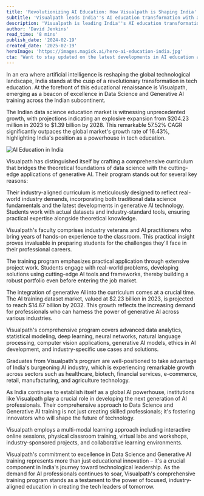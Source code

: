 ```yaml
---
title: 'Revolutionizing AI Education: How Visualpath is Shaping India''s Tech Future'
subtitle: 'Visualpath leads India''s AI education transformation with advanced Data Science and Generative AI training'
description: 'Visualpath is leading India''s AI education transformation with its comprehensive Data Science and Generative AI training programs. With the Indian data science education market projected to reach $1.39 billion by 2028, Visualpath''s industry-aligned curriculum and expert-led training are preparing the next generation of tech leaders.'
author: 'David Jenkins'
read_time: '8 mins'
publish_date: '2024-02-19'
created_date: '2025-02-19'
heroImage: 'https://images.magick.ai/hero-ai-education-india.jpg'
cta: 'Want to stay updated on the latest developments in AI education and technology? Follow us on LinkedIn for exclusive insights, success stories, and updates from Visualpath''s transformative journey in shaping India''s tech future.'
---
```


In an era where artificial intelligence is reshaping the global technological landscape, India stands at the cusp of a revolutionary transformation in tech education. At the forefront of this educational renaissance is Visualpath, emerging as a beacon of excellence in Data Science and Generative AI training across the Indian subcontinent.

The Indian data science education market is witnessing unprecedented growth, with projections indicating an explosive expansion from $204.23 million in 2023 to $1.39 billion by 2028. This remarkable 57.52% CAGR significantly outpaces the global market's growth rate of 16.43%, highlighting India's position as a powerhouse in tech education.

![AI Education in India](https://i.magick.ai/PIXE/1738472617200_magick_img.webp)

Visualpath has distinguished itself by crafting a comprehensive curriculum that bridges the theoretical foundations of data science with the cutting-edge applications of generative AI. Their program stands out for several key reasons:

Their industry-aligned curriculum is meticulously designed to reflect real-world industry demands, incorporating both traditional data science fundamentals and the latest developments in generative AI technology. Students work with actual datasets and industry-standard tools, ensuring practical expertise alongside theoretical knowledge.

Visualpath's faculty comprises industry veterans and AI practitioners who bring years of hands-on experience to the classroom. This practical insight proves invaluable in preparing students for the challenges they'll face in their professional careers.

The training program emphasizes practical application through extensive project work. Students engage with real-world problems, developing solutions using cutting-edge AI tools and frameworks, thereby building a robust portfolio even before entering the job market.

The integration of generative AI into the curriculum comes at a crucial time. The AI training dataset market, valued at $2.23 billion in 2023, is projected to reach $14.67 billion by 2032. This growth reflects the increasing demand for professionals who can harness the power of generative AI across various industries.

Visualpath's comprehensive program covers advanced data analytics, statistical modeling, deep learning, neural networks, natural language processing, computer vision applications, generative AI models, ethics in AI development, and industry-specific use cases and solutions.

Graduates from Visualpath's program are well-positioned to take advantage of India's burgeoning AI industry, which is experiencing remarkable growth across sectors such as healthcare, biotech, financial services, e-commerce, retail, manufacturing, and agriculture technology.

As India continues to establish itself as a global AI powerhouse, institutions like Visualpath play a crucial role in developing the next generation of AI professionals. Their comprehensive approach to Data Science and Generative AI training is not just creating skilled professionals; it's fostering innovators who will shape the future of technology.

Visualpath employs a multi-modal learning approach including interactive online sessions, physical classroom training, virtual labs and workshops, industry-sponsored projects, and collaborative learning environments.

Visualpath's commitment to excellence in Data Science and Generative AI training represents more than just educational innovation – it's a crucial component in India's journey toward technological leadership. As the demand for AI professionals continues to soar, Visualpath's comprehensive training program stands as a testament to the power of focused, industry-aligned education in creating the tech leaders of tomorrow.